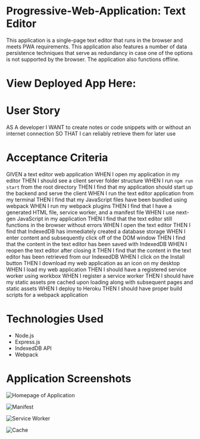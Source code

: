 # Progressive-Web-Application: Text Editor
This application is a single-page text editor that runs in the browser and meets PWA requirements. This application also features a number of data persistence techniques that serve as redundancy in case one of the options is not supported by the browser. The application also functions offline.

# View Deployed App Here: 

# User Story
AS A developer
I WANT to create notes or code snippets with or without an internet connection
SO THAT I can reliably retrieve them for later use

# Acceptance Criteria
GIVEN a text editor web application
WHEN I open my application in my editor
THEN I should see a client server folder structure
WHEN I run `npm run start` from the root directory
THEN I find that my application should start up the backend and serve the client
WHEN I run the text editor application from my terminal
THEN I find that my JavaScript files have been bundled using webpack
WHEN I run my webpack plugins
THEN I find that I have a generated HTML file, service worker, and a manifest file
WHEN I use next-gen JavaScript in my application
THEN I find that the text editor still functions in the browser without errors
WHEN I open the text editor
THEN I find that IndexedDB has immediately created a database storage
WHEN I enter content and subsequently click off of the DOM window
THEN I find that the content in the text editor has been saved with IndexedDB
WHEN I reopen the text editor after closing it
THEN I find that the content in the text editor has been retrieved from our IndexedDB
WHEN I click on the Install button
THEN I download my web application as an icon on my desktop
WHEN I load my web application
THEN I should have a registered service worker using workbox
WHEN I register a service worker
THEN I should have my static assets pre cached upon loading along with subsequent pages and static assets
WHEN I deploy to Heroku
THEN I should have proper build scripts for a webpack application

# Technologies Used
* Node.js
* Express.js
* IndexedDB API
* Webpack

# Application Screenshots

![Homepage of Application](src/images/jate-text-editor.png)

![Manifest](src/images/manifest.png)

![Service Worker](src/images/service-worker.png)

![Cache](src/images/indexDB.png)